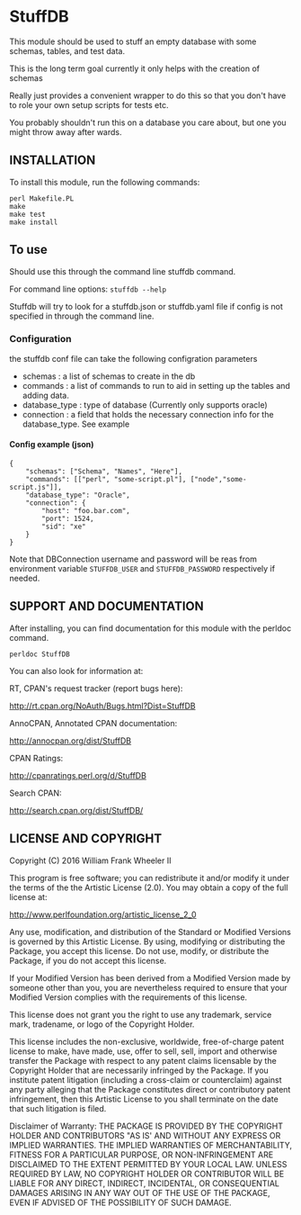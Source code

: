 # StuffDB

This module should be used to stuff an empty database with some schemas, tables, and test data.

This is the long term goal currently it only helps with the creation of schemas

Really just provides a convenient wrapper to do this so that you don't have to role your own setup scripts for tests etc.

You probably shouldn't run this on a database you care about, but one you might throw away after wards.

## INSTALLATION

To install this module, run the following commands:

```
perl Makefile.PL
make
make test
make install
```

## To use

Should use this through the command line stuffdb command.

For command line options: `stuffdb --help`

Stuffdb will try to look for a stuffdb.json or stuffdb.yaml file if config is not specified in through the command line.

### Configuration

the stuffdb conf file can take the following configration parameters

- schemas : a list of schemas to create in the db
- commands : a list of commands to run to aid in setting up the tables and adding data.
- database_type : type of database (Currently only supports oracle)
- connection : a field that holds the necessary connection info for the database_type. See example

#### Config example (json)

```
{
    "schemas": ["Schema", "Names", "Here"],
    "commands": [["perl", "some-script.pl"], ["node","some-script.js"]],
    "database_type": "Oracle",
    "connection": {
        "host": "foo.bar.com",
        "port": 1524,
        "sid": "xe"
    }
}
```

Note that DBConnection username and password will be reas from environment variable `STUFFDB_USER` and `STUFFDB_PASSWORD` respectively if needed.

## SUPPORT AND DOCUMENTATION

After installing, you can find documentation for this module with the perldoc command.

`perldoc StuffDB`

You can also look for information at:

RT, CPAN's request tracker (report bugs here):

<http://rt.cpan.org/NoAuth/Bugs.html?Dist=StuffDB>

AnnoCPAN, Annotated CPAN documentation:

<http://annocpan.org/dist/StuffDB>

CPAN Ratings:

<http://cpanratings.perl.org/d/StuffDB>

Search CPAN:

<http://search.cpan.org/dist/StuffDB/>

## LICENSE AND COPYRIGHT

Copyright (C) 2016 William Frank Wheeler II

This program is free software; you can redistribute it and/or modify it under the terms of the the Artistic License (2.0). You may obtain a copy of the full license at:

<http://www.perlfoundation.org/artistic_license_2_0>

Any use, modification, and distribution of the Standard or Modified Versions is governed by this Artistic License. By using, modifying or distributing the Package, you accept this license. Do not use, modify, or distribute the Package, if you do not accept this license.

If your Modified Version has been derived from a Modified Version made by someone other than you, you are nevertheless required to ensure that your Modified Version complies with the requirements of this license.

This license does not grant you the right to use any trademark, service mark, tradename, or logo of the Copyright Holder.

This license includes the non-exclusive, worldwide, free-of-charge patent license to make, have made, use, offer to sell, sell, import and otherwise transfer the Package with respect to any patent claims licensable by the Copyright Holder that are necessarily infringed by the Package. If you institute patent litigation (including a cross-claim or counterclaim) against any party alleging that the Package constitutes direct or contributory patent infringement, then this Artistic License to you shall terminate on the date that such litigation is filed.

Disclaimer of Warranty: THE PACKAGE IS PROVIDED BY THE COPYRIGHT HOLDER AND CONTRIBUTORS "AS IS' AND WITHOUT ANY EXPRESS OR IMPLIED WARRANTIES. THE IMPLIED WARRANTIES OF MERCHANTABILITY, FITNESS FOR A PARTICULAR PURPOSE, OR NON-INFRINGEMENT ARE DISCLAIMED TO THE EXTENT PERMITTED BY YOUR LOCAL LAW. UNLESS REQUIRED BY LAW, NO COPYRIGHT HOLDER OR CONTRIBUTOR WILL BE LIABLE FOR ANY DIRECT, INDIRECT, INCIDENTAL, OR CONSEQUENTIAL DAMAGES ARISING IN ANY WAY OUT OF THE USE OF THE PACKAGE, EVEN IF ADVISED OF THE POSSIBILITY OF SUCH DAMAGE.
